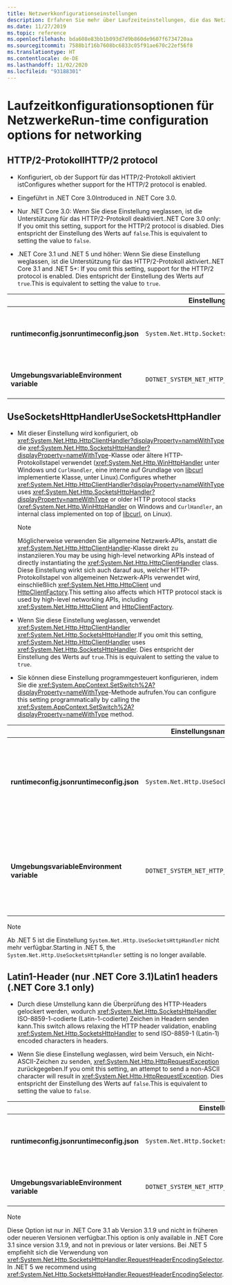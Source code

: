 ```yaml
---
title: Netzwerkkonfigurationseinstellungen
description: Erfahren Sie mehr über Laufzeiteinstellungen, die das Netzwerk für .NET Core-Apps konfigurieren.
ms.date: 11/27/2019
ms.topic: reference
ms.openlocfilehash: bda608e83bb1b093d7d9b860de9607f6734720aa
ms.sourcegitcommit: 7588b1f16b7608bc6833c05f91ae670c22ef56f8
ms.translationtype: HT
ms.contentlocale: de-DE
ms.lasthandoff: 11/02/2020
ms.locfileid: "93188301"
---
```

# <a name="run-time-configuration-options-for-networking"></a><span data-ttu-id="26a10-103">Laufzeitkonfigurationsoptionen für Netzwerke</span><span class="sxs-lookup"><span data-stu-id="26a10-103">Run-time configuration options for networking</span></span>

## <a name="http2-protocol"></a><span data-ttu-id="26a10-104">HTTP/2-Protokoll</span><span class="sxs-lookup"><span data-stu-id="26a10-104">HTTP/2 protocol</span></span>

- <span data-ttu-id="26a10-105">Konfiguriert, ob der Support für das HTTP/2-Protokoll aktiviert ist</span><span class="sxs-lookup"><span data-stu-id="26a10-105">Configures whether support for the HTTP/2 protocol is enabled.</span></span>

- <span data-ttu-id="26a10-106">Eingeführt in .NET Core 3.0</span><span class="sxs-lookup"><span data-stu-id="26a10-106">Introduced in .NET Core 3.0.</span></span>

- <span data-ttu-id="26a10-107">Nur .NET Core 3.0: Wenn Sie diese Einstellung weglassen, ist die Unterstützung für das HTTP/2-Protokoll deaktiviert.</span><span class="sxs-lookup"><span data-stu-id="26a10-107">.NET Core 3.0 only: If you omit this setting, support for the HTTP/2 protocol is disabled.</span></span> <span data-ttu-id="26a10-108">Dies entspricht der Einstellung des Werts auf `false`.</span><span class="sxs-lookup"><span data-stu-id="26a10-108">This is equivalent to setting the value to `false`.</span></span>

- <span data-ttu-id="26a10-109">.NET Core 3.1 und .NET 5 und höher: Wenn Sie diese Einstellung weglassen, ist die Unterstützung für das HTTP/2-Protokoll aktiviert.</span><span class="sxs-lookup"><span data-stu-id="26a10-109">.NET Core 3.1 and .NET 5+: If you omit this setting, support for the HTTP/2 protocol is enabled.</span></span> <span data-ttu-id="26a10-110">Dies entspricht der Einstellung des Werts auf `true`.</span><span class="sxs-lookup"><span data-stu-id="26a10-110">This is equivalent to setting the value to `true`.</span></span>

| | <span data-ttu-id="26a10-111">Einstellungsname</span><span class="sxs-lookup"><span data-stu-id="26a10-111">Setting name</span></span> | <span data-ttu-id="26a10-112">Werte</span><span class="sxs-lookup"><span data-stu-id="26a10-112">Values</span></span> |
| - | - | - |
| <span data-ttu-id="26a10-113">**runtimeconfig.json**</span><span class="sxs-lookup"><span data-stu-id="26a10-113">**runtimeconfig.json**</span></span> | `System.Net.Http.SocketsHttpHandler.Http2Support` | <span data-ttu-id="26a10-114">`false` – deaktiviert</span><span class="sxs-lookup"><span data-stu-id="26a10-114">`false` - disabled</span></span><br/><span data-ttu-id="26a10-115">`true` – aktiviert</span><span class="sxs-lookup"><span data-stu-id="26a10-115">`true` - enabled</span></span> |
| <span data-ttu-id="26a10-116">**Umgebungsvariable**</span><span class="sxs-lookup"><span data-stu-id="26a10-116">**Environment variable**</span></span> | `DOTNET_SYSTEM_NET_HTTP_SOCKETSHTTPHANDLER_HTTP2SUPPORT` | <span data-ttu-id="26a10-117">`0` – deaktiviert</span><span class="sxs-lookup"><span data-stu-id="26a10-117">`0` - disabled</span></span><br/><span data-ttu-id="26a10-118">`1` – aktiviert</span><span class="sxs-lookup"><span data-stu-id="26a10-118">`1` - enabled</span></span> |

## <a name="usesocketshttphandler"></a><span data-ttu-id="26a10-119">UseSocketsHttpHandler</span><span class="sxs-lookup"><span data-stu-id="26a10-119">UseSocketsHttpHandler</span></span>

- <span data-ttu-id="26a10-120">Mit dieser Einstellung wird konfiguriert, ob <xref:System.Net.Http.HttpClientHandler?displayProperty=nameWithType> die <xref:System.Net.Http.SocketsHttpHandler?displayProperty=nameWithType>-Klasse oder ältere HTTP-Protokollstapel verwendet (<xref:System.Net.Http.WinHttpHandler> unter Windows und `CurlHandler`, eine interne auf Grundlage von [libcurl](https://curl.haxx.se/libcurl/) implementierte Klasse, unter Linux).</span><span class="sxs-lookup"><span data-stu-id="26a10-120">Configures whether <xref:System.Net.Http.HttpClientHandler?displayProperty=nameWithType> uses <xref:System.Net.Http.SocketsHttpHandler?displayProperty=nameWithType> or older HTTP protocol stacks (<xref:System.Net.Http.WinHttpHandler> on Windows and `CurlHandler`, an internal class implemented on top of [libcurl](https://curl.haxx.se/libcurl/), on Linux).</span></span>

  > [!NOTE]
  > <span data-ttu-id="26a10-121">Möglicherweise verwenden Sie allgemeine Netzwerk-APIs, anstatt die <xref:System.Net.Http.HttpClientHandler>-Klasse direkt zu instanziieren.</span><span class="sxs-lookup"><span data-stu-id="26a10-121">You may be using high-level networking APIs instead of directly instantiating the <xref:System.Net.Http.HttpClientHandler> class.</span></span> <span data-ttu-id="26a10-122">Diese Einstellung wirkt sich auch darauf aus, welcher HTTP-Protokollstapel von allgemeinen Netzwerk-APIs verwendet wird, einschließlich <xref:System.Net.Http.HttpClient> und [HttpClientFactory](/previous-versions/aspnet/hh995280(v=vs.118)).</span><span class="sxs-lookup"><span data-stu-id="26a10-122">This setting also affects which HTTP protocol stack is used by high-level networking APIs, including <xref:System.Net.Http.HttpClient> and [HttpClientFactory](/previous-versions/aspnet/hh995280(v=vs.118)).</span></span>

- <span data-ttu-id="26a10-123">Wenn Sie diese Einstellung weglassen, verwendet <xref:System.Net.Http.HttpClientHandler> <xref:System.Net.Http.SocketsHttpHandler>.</span><span class="sxs-lookup"><span data-stu-id="26a10-123">If you omit this setting, <xref:System.Net.Http.HttpClientHandler> uses <xref:System.Net.Http.SocketsHttpHandler>.</span></span> <span data-ttu-id="26a10-124">Dies entspricht der Einstellung des Werts auf `true`.</span><span class="sxs-lookup"><span data-stu-id="26a10-124">This is equivalent to setting the value to `true`.</span></span>

- <span data-ttu-id="26a10-125">Sie können diese Einstellung programmgesteuert konfigurieren, indem Sie die <xref:System.AppContext.SetSwitch%2A?displayProperty=nameWithType>-Methode aufrufen.</span><span class="sxs-lookup"><span data-stu-id="26a10-125">You can configure this setting programmatically by calling the <xref:System.AppContext.SetSwitch%2A?displayProperty=nameWithType> method.</span></span>

| | <span data-ttu-id="26a10-126">Einstellungsname</span><span class="sxs-lookup"><span data-stu-id="26a10-126">Setting name</span></span> | <span data-ttu-id="26a10-127">Werte</span><span class="sxs-lookup"><span data-stu-id="26a10-127">Values</span></span> |
| - | - | - |
| <span data-ttu-id="26a10-128">**runtimeconfig.json**</span><span class="sxs-lookup"><span data-stu-id="26a10-128">**runtimeconfig.json**</span></span> | `System.Net.Http.UseSocketsHttpHandler` | <span data-ttu-id="26a10-129">`true` – aktiviert die Verwendung von <xref:System.Net.Http.SocketsHttpHandler></span><span class="sxs-lookup"><span data-stu-id="26a10-129">`true` - enables the use of <xref:System.Net.Http.SocketsHttpHandler></span></span><br/><span data-ttu-id="26a10-130">`false`: ermöglicht die Verwendung von <xref:System.Net.Http.WinHttpHandler> unter Windows oder [libcurl](https://curl.haxx.se/libcurl/) unter Linux</span><span class="sxs-lookup"><span data-stu-id="26a10-130">`false` - enables the use of <xref:System.Net.Http.WinHttpHandler> on Windows or [libcurl](https://curl.haxx.se/libcurl/) on Linux</span></span> |
| <span data-ttu-id="26a10-131">**Umgebungsvariable**</span><span class="sxs-lookup"><span data-stu-id="26a10-131">**Environment variable**</span></span> | `DOTNET_SYSTEM_NET_HTTP_USESOCKETSHTTPHANDLER` | <span data-ttu-id="26a10-132">`1` – aktiviert die Verwendung von <xref:System.Net.Http.SocketsHttpHandler></span><span class="sxs-lookup"><span data-stu-id="26a10-132">`1` - enables the use of <xref:System.Net.Http.SocketsHttpHandler></span></span><br/><span data-ttu-id="26a10-133">`0`: ermöglicht die Verwendung von <xref:System.Net.Http.WinHttpHandler> unter Windows oder [libcurl](https://curl.haxx.se/libcurl/) unter Linux</span><span class="sxs-lookup"><span data-stu-id="26a10-133">`0` - enables the use of <xref:System.Net.Http.WinHttpHandler> on Windows or [libcurl](https://curl.haxx.se/libcurl/) on Linux</span></span> |

> [!NOTE]
> <span data-ttu-id="26a10-134">Ab .NET 5 ist die Einstellung `System.Net.Http.UseSocketsHttpHandler` nicht mehr verfügbar.</span><span class="sxs-lookup"><span data-stu-id="26a10-134">Starting in .NET 5, the `System.Net.Http.UseSocketsHttpHandler` setting is no longer available.</span></span>

## <a name="latin1-headers-net-core-31-only"></a><span data-ttu-id="26a10-135">Latin1-Header (nur .NET Core 3.1)</span><span class="sxs-lookup"><span data-stu-id="26a10-135">Latin1 headers (.NET Core 3.1 only)</span></span>

- <span data-ttu-id="26a10-136">Durch diese Umstellung kann die Überprüfung des HTTP-Headers gelockert werden, wodurch <xref:System.Net.Http.SocketsHttpHandler> ISO-8859-1-codierte (Latin-1-codierte) Zeichen in Headern senden kann.</span><span class="sxs-lookup"><span data-stu-id="26a10-136">This switch allows relaxing the HTTP header validation, enabling <xref:System.Net.Http.SocketsHttpHandler> to send ISO-8859-1 (Latin-1) encoded characters in headers.</span></span>

- <span data-ttu-id="26a10-137">Wenn Sie diese Einstellung weglassen, wird beim Versuch, ein Nicht-ASCII-Zeichen zu senden, <xref:System.Net.Http.HttpRequestException> zurückgegeben.</span><span class="sxs-lookup"><span data-stu-id="26a10-137">If you omit this setting, an attempt to send a non-ASCII character will result in <xref:System.Net.Http.HttpRequestException>.</span></span> <span data-ttu-id="26a10-138">Dies entspricht der Einstellung des Werts auf `false`.</span><span class="sxs-lookup"><span data-stu-id="26a10-138">This is equivalent to setting the value to `false`.</span></span>

| | <span data-ttu-id="26a10-139">Einstellungsname</span><span class="sxs-lookup"><span data-stu-id="26a10-139">Setting name</span></span> | <span data-ttu-id="26a10-140">Werte</span><span class="sxs-lookup"><span data-stu-id="26a10-140">Values</span></span> |
| - | - | - |
| <span data-ttu-id="26a10-141">**runtimeconfig.json**</span><span class="sxs-lookup"><span data-stu-id="26a10-141">**runtimeconfig.json**</span></span> | `System.Net.Http.SocketsHttpHandler.AllowLatin1Headers` | <span data-ttu-id="26a10-142">`false` – deaktiviert</span><span class="sxs-lookup"><span data-stu-id="26a10-142">`false` - disabled</span></span><br/><span data-ttu-id="26a10-143">`true` – aktiviert</span><span class="sxs-lookup"><span data-stu-id="26a10-143">`true` - enabled</span></span> |
| <span data-ttu-id="26a10-144">**Umgebungsvariable**</span><span class="sxs-lookup"><span data-stu-id="26a10-144">**Environment variable**</span></span> | `DOTNET_SYSTEM_NET_HTTP_SOCKETSHTTPHANDLER_ALLOWLATIN1HEADERS` | <span data-ttu-id="26a10-145">`0` – deaktiviert</span><span class="sxs-lookup"><span data-stu-id="26a10-145">`0` - disabled</span></span><br/><span data-ttu-id="26a10-146">`1` – aktiviert</span><span class="sxs-lookup"><span data-stu-id="26a10-146">`1` - enabled</span></span> |

> [!NOTE]
> <span data-ttu-id="26a10-147">Diese Option ist nur in .NET Core 3.1 ab Version 3.1.9 und nicht in früheren oder neueren Versionen verfügbar.</span><span class="sxs-lookup"><span data-stu-id="26a10-147">This option is only available in .NET Core 3.1 since version 3.1.9, and not in previous or later versions.</span></span> <span data-ttu-id="26a10-148">Bei .NET 5 empfiehlt sich die Verwendung von <xref:System.Net.Http.SocketsHttpHandler.RequestHeaderEncodingSelector>.</span><span class="sxs-lookup"><span data-stu-id="26a10-148">In .NET 5 we recommend using <xref:System.Net.Http.SocketsHttpHandler.RequestHeaderEncodingSelector>.</span></span>
